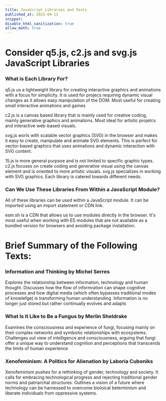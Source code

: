 ```yaml
---
title: JavaScript Libraries and Texts
published_at: 2025-04-11
snippet:
disable_html_sanitization: true
allow_math: true
---
```


# Consider q5.js, c2.js and svg.js JavaScript Libraries

### What is Each Library For?

q5.js us a lightweight library for creating interactive graphics and animations with a focus for simplicity. It is used for projecs requiring dynamic visual changes as it allows easy manipulation of the DOM. Most useful for creating small interactive animations and games

c2.js is a canvas based library that is mainly used for creative coding, mainly generative graphics and animations. Most ideal for artistic projetcs and interactive web-based visuals.

svg.js worls with scalable vector graphics (SVG) in the browser and makes it easy to create, manipulate and animate SVG elements. This is perfect for vector-based graphics that uses animations and dynamic interaction with SVG content.

15.js is more general purpsoe and is not limited to specific graphic types. c2.js focuses on create coding and generative visual using the canvas element and is oriented to more artistic visuals. svg.js specializes in working with SVG graphics. Each library is catered towards different needs.

### Can We Use These Libraries From Within a JavaScript Module?

All of these libraries can be used within a JavaScript module. It can be imported using an import statement or CDN link.

esm.sh is a CDN that allows us to use modules directly in the browser. It's most useful when working with ES modules that are not available as a bundled version for browsers and avoiding package installation.

# Brief Summary of the Following Texts:

### Information and Thinking by Michel Serres

Explores the relationship between information, technology and human thought. Discusses how the flow of informration can shape cognitive processes and how digital media (which often bypasses traditional modes of knowlefge) is transforming human understanding. Information is no longer just stored but rather continually evolves and adapts

### What Is It Like to Be a Fungus by Merlin Sheldrake

Examines the consciousness and experience of fungi, focusing mainly on their complex networks and symbiotic relationships with ecosystems. Challenges out view of intelligence and consciousness, arguing that fungi offer a unique way to understand cognition and perceptions that transcends the limits of human experience

### Xenofeminism: A Politics for Alienation by Laboria Cuboniks

Xenofeminism pushes for a rethinking of gender, technology and society. It calls for embracing technological progress and rejecting traditional gender norms and patriarchal structures. Outlines a vision of a future where technology can be harnessed to overcome bioloical beterminism and liberate individuals from oppressive systems.
